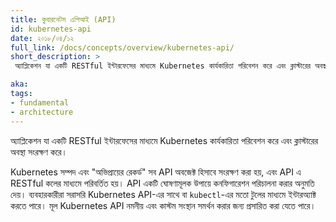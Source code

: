 ```yaml
---
title: কুবারনেটস এপিআই (API)
id: kubernetes-api
date: ২০১৮/০৪/১২
full_link: /docs/concepts/overview/kubernetes-api/
short_description: >
 অ্যাপ্লিকেশন যা একটি RESTful ইন্টারফেসের মাধ্যমে Kubernetes কার্যকারিতা পরিবেশন করে এবং ক্লাস্টারের অবস্থা সংরক্ষণ করে।

aka: 
tags:
- fundamental
- architecture
---
```

অ্যাপ্লিকেশন যা একটি RESTful ইন্টারফেসের মাধ্যমে Kubernetes কার্যকারিতা পরিবেশন করে এবং ক্লাস্টারের অবস্থা সংরক্ষণ করে।
<!--more--> 
Kubernetes সম্পদ এবং "অভিপ্রায়ের রেকর্ড" সব API অবজেক্ট হিসাবে সংরক্ষণ করা হয়, এবং API এ RESTful কলের মাধ্যমে পরিবর্তিত হয়। API একটি ঘোষণামূলক উপায়ে কনফিগারেশন পরিচালনা করার অনুমতি দেয়। ব্যবহারকারীরা সরাসরি Kubernetes API-এর সাথে বা `kubectl`-এর মতো টুলের মাধ্যমে ইন্টারঅ্যাক্ট করতে পারে। মূল Kubernetes API নমনীয় এবং কাস্টম সংস্থান সমর্থন করার জন্য প্রসারিত করা যেতে পারে।
